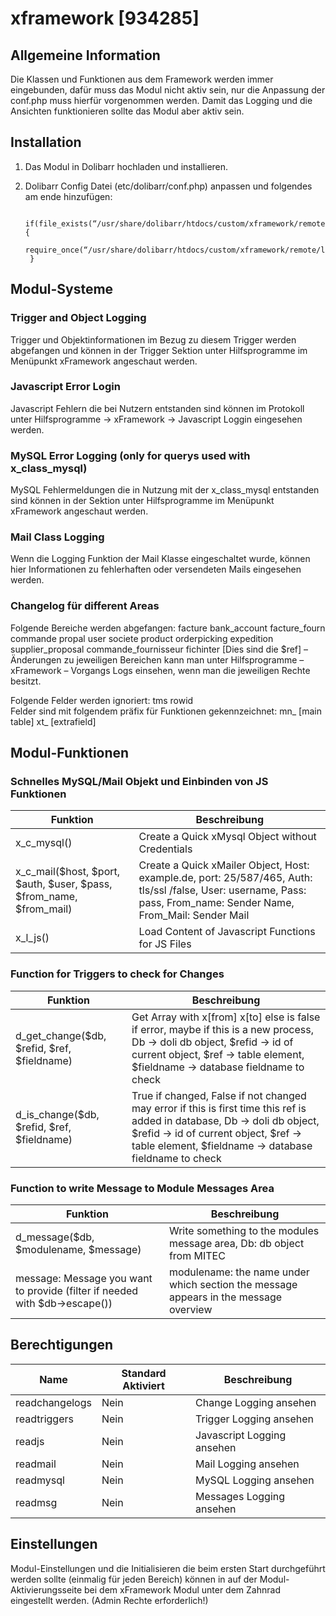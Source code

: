 
# xframework [934285]

## Allgemeine Information
Die Klassen und Funktionen aus dem Framework werden immer eingebunden, dafür muss das Modul nicht aktiv sein, nur die Anpassung der conf.php muss hierfür vorgenommen werden. Damit das Logging und die Ansichten funktionieren sollte das Modul aber aktiv sein.

## Installation
1. Das Modul in Dolibarr hochladen und installieren.
2. Dolibarr Config Datei (etc/dolibarr/conf.php) anpassen und folgendes am ende hinzufügen:

		if(file_exists(“/usr/share/dolibarr/htdocs/custom/xframework/remote/loader.php”)) {
		require_once(“/usr/share/dolibarr/htdocs/custom/xframework/remote/loader.php”);
		}

## Modul-Systeme
### Trigger and Object Logging

Trigger und Objektinformationen im Bezug zu diesem Trigger werden abgefangen und können in der Trigger Sektion unter Hilfsprogramme im Menüpunkt xFramework angeschaut werden. 

### Javascript Error Login

Javascript Fehlern die bei Nutzern entstanden sind können im Protokoll unter Hilfsprogramme -> xFramework -> Javascript Loggin eingesehen werden.

### MySQL Error Logging (only for querys used with x_class_mysql)

MySQL Fehlermeldungen die in Nutzung mit der x_class_mysql entstanden sind können in der Sektion unter Hilfsprogramme im Menüpunkt xFramework angeschaut werden.

### Mail Class Logging

Wenn die Logging Funktion der Mail Klasse eingeschaltet wurde, können hier Informationen zu fehlerhaften oder versendeten Mails eingesehen werden.

### Changelog für different Areas

Folgende Bereiche werden abgefangen: facture bank_account facture_fourn commande propal user societe product orderpicking expedition supplier_proposal commande_fournisseur fichinter [Dies sind die $ref] – Änderungen zu jeweiligen Bereichen kann man unter Hilfsprogramme – xFramework – Vorgangs Logs einsehen, wenn man die jeweiligen Rechte besitzt.

Folgende Felder werden ignoriert: tms rowid  
Felder sind mit folgendem präfix für Funktionen gekennzeichnet: mn_ [main table] xt_ [extrafield]

## Modul-Funktionen

### Schnelles MySQL/Mail Objekt und Einbinden von JS Funktionen

|Funktion | Beschreibung|
|-|-|
|x_c_mysql()|Create a Quick xMysql Object without Credentials|
|x_c_mail($host, $port, $auth, $user, $pass, $from_name, $from_mail)|Create a Quick xMailer Object, Host: example.de, port: 25/587/465, Auth: tls/ssl /false, User: username, Pass: pass, From_name: Sender Name, From_Mail: Sender Mail|
|x_l_js()|Load Content of Javascript Functions for JS Files |

### Function for Triggers to check for Changes

|Funktion | Beschreibung|
|-|-|
|d_get_change(\$db, $refid, $ref, $fieldname)|Get Array with x[from] x[to] else is false if error, maybe if this is a new process, Db -> doli db object, $refid -> id of current object, $ref -> table element, $fieldname -> database fieldname to check|
|d_is_change(\$db, $refid, $ref, $fieldname)|True if changed, False if not changed may error if this is first time this ref is added in database, Db -> doli db object, $refid -> id of current object, $ref -> table element, $fieldname -> database fieldname to check|

### Function to write Message to Module Messages Area


|Funktion | Beschreibung|
|-|-|
|d_message($db, $modulename, $message)|Write something to the modules message area, Db: db object from MITEC|
|message: Message you want to provide (filter if needed with $db->escape())| modulename: the name under which section the message appears in the message overview|

## Berechtigungen
| Name | Standard Aktiviert| Beschreibung|
|-|-|-|
| readchangelogs | Nein | Change Logging ansehen |
| readtriggers | Nein | Trigger Logging ansehen |
| readjs | Nein | Javascript Logging ansehen |
| readmail | Nein | Mail Logging ansehen  |
| readmysql | Nein | MySQL Logging ansehen |
| readmsg | Nein | Messages Logging ansehen|


## Einstellungen
Modul-Einstellungen und die Initialisieren die beim ersten Start durchgeführt werden sollte (einmalig für jeden Bereich) können in auf der Modul-Aktivierungsseite bei dem xFramework Modul unter dem Zahnrad eingestellt werden. (Admin Rechte erforderlich!)